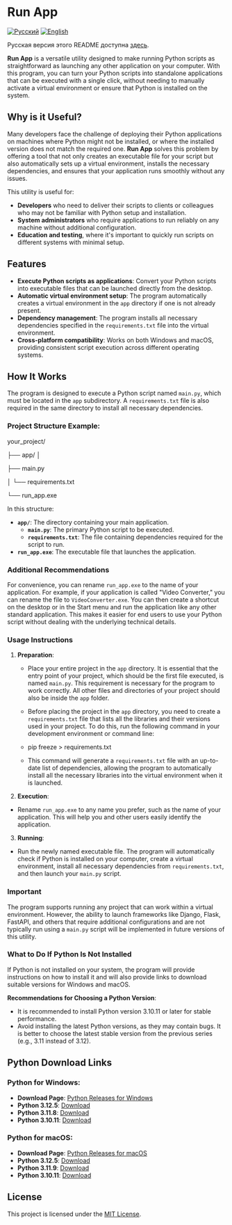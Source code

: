 # Run App

[![Русский](https://img.shields.io/badge/language-Русский-blue.svg)](README.md)
[![English](https://img.shields.io/badge/language-English-red.svg)](README_EN.md)

Русская версия этого README доступна [здесь](README.md).

**Run App** is a versatile utility designed to make running Python scripts as straightforward as launching any other application on your computer. With this program, you can turn your Python scripts into standalone applications that can be executed with a single click, without needing to manually activate a virtual environment or ensure that Python is installed on the system.

## Why is it Useful?

Many developers face the challenge of deploying their Python applications on machines where Python might not be installed, or where the installed version does not match the required one. **Run App** solves this problem by offering a tool that not only creates an executable file for your script but also automatically sets up a virtual environment, installs the necessary dependencies, and ensures that your application runs smoothly without any issues.

This utility is useful for:
- **Developers** who need to deliver their scripts to clients or colleagues who may not be familiar with Python setup and installation.
- **System administrators** who require applications to run reliably on any machine without additional configuration.
- **Education and testing**, where it's important to quickly run scripts on different systems with minimal setup.

## Features

- **Execute Python scripts as applications**: Convert your Python scripts into executable files that can be launched directly from the desktop.
- **Automatic virtual environment setup**: The program automatically creates a virtual environment in the `app` directory if one is not already present.
- **Dependency management**: The program installs all necessary dependencies specified in the `requirements.txt` file into the virtual environment.
- **Cross-platform compatibility**: Works on both Windows and macOS, providing consistent script execution across different operating systems.

## How It Works

The program is designed to execute a Python script named `main.py`, which must be located in the `app` subdirectory. A `requirements.txt` file is also required in the same directory to install all necessary dependencies.

### Project Structure Example:

your_project/ 

├── app/ │ 

├── main.py 

│ └── requirements.txt 

└── run_app.exe


In this structure:

- **`app/`**: The directory containing your main application.
  - **`main.py`**: The primary Python script to be executed.
  - **`requirements.txt`**: The file containing dependencies required for the script to run.
- **`run_app.exe`**: The executable file that launches the application.

### Additional Recommendations

For convenience, you can rename `run_app.exe` to the name of your application. For example, if your application is called "Video Converter," you can rename the file to `VideoConverter.exe`. You can then create a shortcut on the desktop or in the Start menu and run the application like any other standard application. This makes it easier for end users to use your Python script without dealing with the underlying technical details.

### Usage Instructions

1. **Preparation**:
   - Place your entire project in the `app` directory. It is essential that the entry point of your project, which should be the first file executed, is named `main.py`. This requirement is necessary for the program to work correctly. All other files and directories of your project should also be inside the `app` folder.

   - Before placing the project in the `app` directory, you need to create a `requirements.txt` file that lists all the libraries and their versions used in your project. To do this, run the following command in your development environment or command line:

   - pip freeze > requirements.txt

   - This command will generate a `requirements.txt` file with an up-to-date list of dependencies, allowing the program to automatically install all the necessary libraries into the virtual environment when it is launched.

2. **Execution**:
- Rename `run_app.exe` to any name you prefer, such as the name of your application. This will help you and other users easily identify the application.

3. **Running**:
- Run the newly named executable file. The program will automatically check if Python is installed on your computer, create a virtual environment, install all necessary dependencies from `requirements.txt`, and then launch your `main.py` script.

### Important

The program supports running any project that can work within a virtual environment. However, the ability to launch frameworks like Django, Flask, FastAPI, and others that require additional configurations and are not typically run using a `main.py` script will be implemented in future versions of this utility.

### What to Do If Python Is Not Installed

If Python is not installed on your system, the program will provide instructions on how to install it and will also provide links to download suitable versions for Windows and macOS.

**Recommendations for Choosing a Python Version**:
- It is recommended to install Python version 3.10.11 or later for stable performance.
- Avoid installing the latest Python versions, as they may contain bugs. It is better to choose the latest stable version from the previous series (e.g., 3.11 instead of 3.12).

## Python Download Links

### Python for Windows:
- **Download Page**: [Python Releases for Windows](https://www.python.org/downloads/windows/)
- **Python 3.12.5**: [Download](https://www.python.org/ftp/python/3.12.5/python-3.12.5-amd64.exe)
- **Python 3.11.8**: [Download](https://www.python.org/ftp/python/3.11.8/python-3.11.8-amd64.exe)
- **Python 3.10.11**: [Download](https://www.python.org/ftp/python/3.10.11/python-3.10.11-amd64.exe)

### Python for macOS:
- **Download Page**: [Python Releases for macOS](https://www.python.org/downloads/macos/)
- **Python 3.12.5**: [Download](https://www.python.org/ftp/python/3.12.5/python-3.12.5-macos11.pkg)
- **Python 3.11.9**: [Download](https://www.python.org/ftp/python/3.11.9/python-3.11.9-macos11.pkg)
- **Python 3.10.11**: [Download](https://www.python.org/ftp/python/3.10.11/python-3.10.11-macos11.pkg)

## License

This project is licensed under the [MIT License](LICENSE).
 



